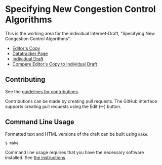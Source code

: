 # Specifying New Congestion Control Algorithms

This is the working area for the individual Internet-Draft, "Specifying New Congestion Control Algorithms".

* [Editor's Copy](https://rscheff.github.io/rfc5033bis/#go.draft-scheffenegger-congress-rfc5033bis.html)
* [Datatracker Page](https://datatracker.ietf.org/doc/draft-scheffenegger-congress-rfc5033bis)
* [Individual Draft](https://datatracker.ietf.org/doc/html/draft-scheffenegger-congress-rfc5033bis)
* [Compare Editor's Copy to Individual Draft](https://rscheff.github.io/rfc5033bis/#go.draft-scheffenegger-congress-rfc5033bis.diff)


## Contributing

See the
[guidelines for contributions](https://github.com/rscheff/rfc5033bis/blob/main/CONTRIBUTING.md).

Contributions can be made by creating pull requests.
The GitHub interface supports creating pull requests using the Edit (✏) button.


## Command Line Usage

Formatted text and HTML versions of the draft can be built using `make`.

```sh
$ make
```

Command line usage requires that you have the necessary software installed.  See
[the instructions](https://github.com/martinthomson/i-d-template/blob/main/doc/SETUP.md).


